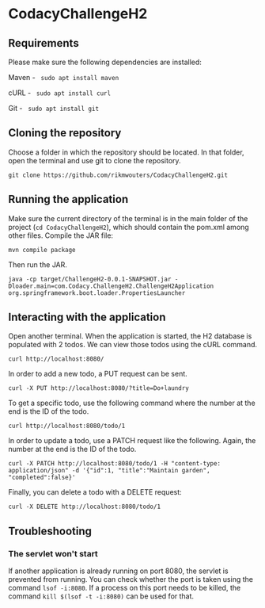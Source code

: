 # CodacyChallengeH2

## Requirements

Please make sure the following dependencies are installed:

Maven - ``` sudo apt install maven```

cURL - ``` sudo apt install curl```

Git - ``` sudo apt install git```

## Cloning the repository

Choose a folder in which the repository should be located. In that folder, open the terminal and use git to clone the repository.

```
git clone https://github.com/rikmwouters/CodacyChallengeH2.git
```

## Running the application

Make sure the current directory of the terminal is in the main folder of the project (```cd CodacyChallengeH2```), which should contain the pom.xml among other files. Compile the JAR file:

```
mvn compile package
```

Then run the JAR.

```
java -cp target/ChallengeH2-0.0.1-SNAPSHOT.jar -Dloader.main=com.Codacy.ChallengeH2.ChallengeH2Application org.springframework.boot.loader.PropertiesLauncher
```

## Interacting with the application

Open another terminal. When the application is started, the H2 database is populated with 2 todos. We can view those todos using the cURL command. 

```
curl http://localhost:8080/ 
```

In order to add a new todo, a PUT request can be sent.

``` 
curl -X PUT http://localhost:8080/?title=Do+laundry 
```

To get a specific todo, use the following command where the number at the end is the ID of the todo.

``` 
curl http://localhost:8080/todo/1 
```

In order to update a todo, use a PATCH request like the following. Again, the number at the end is the ID of the todo.

``` 
curl -X PATCH http://localhost:8080/todo/1 -H "content-type: application/json" -d '{"id":1, "title":"Maintain garden", "completed":false}' 
```

Finally, you can delete a todo with a DELETE request:

``` 
curl -X DELETE http://localhost:8080/todo/1 
```

## Troubleshooting

### The servlet won't start
If another application is already running on port 8080, the servlet is prevented from running. You can check whether the port is taken using the command ``` lsof -i:8080 ```. If a process on this port needs to be killed, the command ```kill $(lsof -t -i:8080)``` can be used for that.
